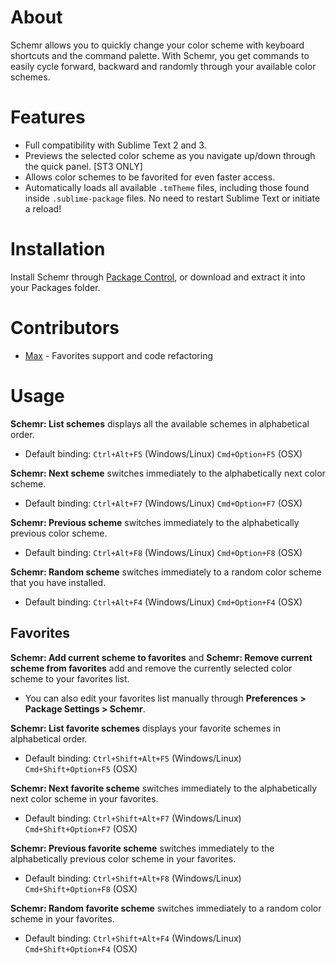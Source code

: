 # About
Schemr allows you to quickly change your color scheme with keyboard shortcuts and the command palette.  With Schemr, you get commands to easily cycle forward, backward and randomly through your available color schemes.

# Features
* Full compatibility with Sublime Text 2 and 3.
* Previews the selected color scheme as you navigate up/down through the quick panel. [ST3 ONLY]
* Allows color schemes to be favorited for even faster access.
* Automatically loads all available `.tmTheme` files, including those found inside `.sublime-package` files. No need to restart Sublime Text or initiate a reload!

# Installation
Install Schemr through [Package Control](http://wbond.net/sublime_packages/package_control), or download and extract it into your Packages folder.

# Contributors
* [Max](https://github.com/SyntaxColoring) - Favorites support and code refactoring

# Usage

**Schemr: List schemes** displays all the available schemes in alphabetical order.

* Default binding: `Ctrl+Alt+F5` (Windows/Linux) `Cmd+Option+F5` (OSX)

**Schemr: Next scheme** switches immediately to the alphabetically next color scheme.

* Default binding: `Ctrl+Alt+F7` (Windows/Linux) `Cmd+Option+F7` (OSX)

**Schemr: Previous scheme** switches immediately to the alphabetically previous color scheme.

* Default binding: `Ctrl+Alt+F8` (Windows/Linux) `Cmd+Option+F8` (OSX)

**Schemr: Random scheme** switches immediately to a random color scheme that you have installed.

* Default binding: `Ctrl+Alt+F4` (Windows/Linux) `Cmd+Option+F4` (OSX)

## Favorites

**Schemr: Add current scheme to favorites** and **Schemr: Remove current scheme from favorites** add and remove the currently selected color scheme to your favorites list.

* You can also edit your favorites list manually through **Preferences > Package Settings > Schemr**.

**Schemr: List favorite schemes** displays your favorite schemes in alphabetical order.

* Default binding: `Ctrl+Shift+Alt+F5` (Windows/Linux) `Cmd+Shift+Option+F5` (OSX)

**Schemr: Next favorite scheme** switches immediately to the alphabetically next color scheme in your favorites.

* Default binding: `Ctrl+Shift+Alt+F7` (Windows/Linux) `Cmd+Shift+Option+F7` (OSX)

**Schemr: Previous favorite scheme** switches immediately to the alphabetically previous color scheme in your favorites.

* Default binding: `Ctrl+Shift+Alt+F8` (Windows/Linux) `Cmd+Shift+Option+F8` (OSX)

**Schemr: Random favorite scheme** switches immediately to a random color scheme in your favorites.

* Default binding: `Ctrl+Shift+Alt+F4` (Windows/Linux) `Cmd+Shift+Option+F4` (OSX)
